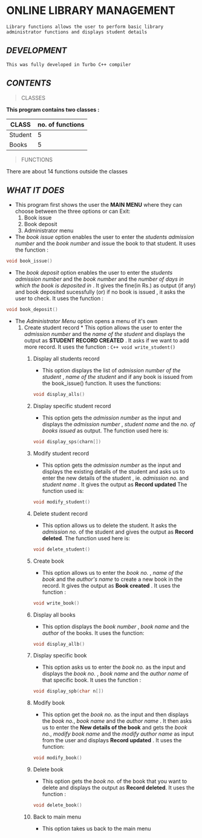 # ONLINE LIBRARY MANAGEMENT
`Library functions allows the user to perform basic library administrator functions and displays student details`

## *DEVELOPMENT*
`This was fully developed in Turbo C++ compiler`

## *CONTENTS*
>CLASSES

__This program contains two classes :__

| CLASS      | no. of functions |
| ---------- | ---------------- |
| Student    |    5             |
| Books      |    5             |


>FUNCTIONS

 There are about 14 functions outside the classes

## *WHAT IT DOES*
* This program first shows the user the **MAIN MENU** where they can choose between the three options or can Exit:
    1. Book issue
    1. Book deposit
    1. Administrator menu
* The _book issue_ option enables the user to enter the _students admission number_ and the _book number_ and issue the book to that student. It uses the function :
```C++
void book_issue()
```
* The _book deposit_ option enables the user to enter the _students admission number_ and the _book number_ and the _number of days in which the book is deposited in_ . It gives the fine(in Rs.) as output (if any) and book deposited sucessfully (or) if no book is issued , it asks the user to check. It uses the function :
```C++
void book_deposit()
```
* The _Administrator Menu_ option opens a menu of it's own
    1. Create student record
            * This option allows the user to enter the *admission number* and the *name of the student* and displays the output as **STUDENT RECORD CREATED** . It asks if we want to add more record. It uses the function :
            ```C++
            void write_student()
            ```
        1. Display all students record
            * This option displays the list of  _admission number of the student_ , _name of the student_ and if any book is issued from the book_issue() function. It uses the functions:
            ```C++
            void display_alls()
            ```
        1. Display specific student record
            * This option gets the _admission number_ as the input and displays the _admission number_ , _student name_ and the _no. of books issued_ as output. The function used here is:
            ```c++
            void display_sps(charn[])
            ```
        1. Modify student record
            * This option gets the _admission number_ as the input and displays the existing details of the student and asks us to enter the new details of the student , ie. _admission no._ and _student name_ . It gives the output as **Record updated** The function used is:
            ```C++
            void modify_student()
            ```
        1. Delete student record
            * This option allows us to delete the student. It asks the _admission no._ of the student and gives the output as **Record deleted**. The function used here is:
            ```C++
            void delete_student()
            ```

        1. Create book
            * This option allows us to enter the _book no._ , _name of the book_ and the _author's name_ to create a new book in the record. It gives the output as **Book created** . It uses the function :
            ```C++
            void write_book()
            ```
        1. Display all books
            * This option displays the _book number_ , _book name_ and the _author_ of the books. It uses the function:
            ```C++
            void display_allb()
            ```
        1. Display specific book
            * This option asks us to enter the _book no._ as the input and displays the _book no._ , _book name_ and the _author name_ of that specific book. It uses the function :
            ```C++
            void display_spb(char n[])
            ```
        1. Modify book
            * This option get the _book no._ as the input and then displays the _book no._, _book name_ and the _author name_ . It then asks us to enter the **New details of the book** and gets the _book no._, _modify book name_ and the _modify author name_ as input from the user and displays __Record updated__ . It uses the function:
            ```C++
            void modify_book()
            ```
        1. Delete book
            * This option gets the _book no._ of the book that you want to delete and displays the output as **Record deleted**. It uses the function :
            ```C++
            void delete_book()
            ```
        1. Back to main menu
            * This option takes us back to the main menu
